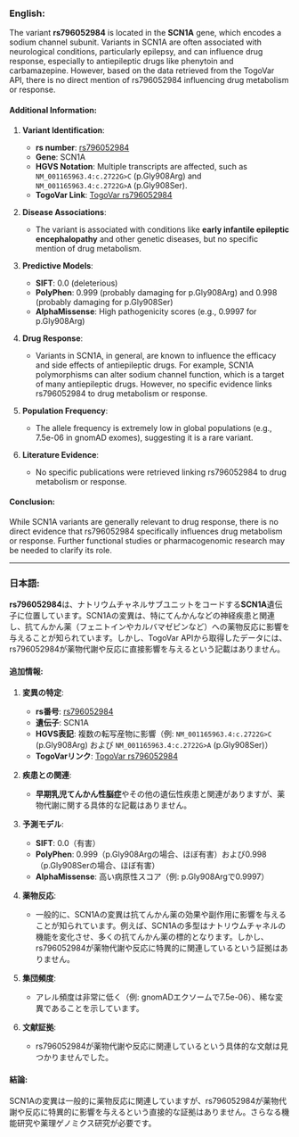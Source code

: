 ### English:
The variant **rs796052984** is located in the **SCN1A** gene, which encodes a sodium channel subunit. Variants in SCN1A are often associated with neurological conditions, particularly epilepsy, and can influence drug response, especially to antiepileptic drugs like phenytoin and carbamazepine. However, based on the data retrieved from the TogoVar API, there is no direct mention of rs796052984 influencing drug metabolism or response.

#### Additional Information:
1. **Variant Identification**:
   - **rs number**: [rs796052984](https://identifiers.org/dbsnp/rs796052984)
   - **Gene**: SCN1A
   - **HGVS Notation**: Multiple transcripts are affected, such as `NM_001165963.4:c.2722G>C` (p.Gly908Arg) and `NM_001165963.4:c.2722G>A` (p.Gly908Ser).
   - **TogoVar Link**: [TogoVar rs796052984](https://togovar.org/variant/rs796052984)

2. **Disease Associations**:
   - The variant is associated with conditions like **early infantile epileptic encephalopathy** and other genetic diseases, but no specific mention of drug metabolism.

3. **Predictive Models**:
   - **SIFT**: 0.0 (deleterious)
   - **PolyPhen**: 0.999 (probably damaging for p.Gly908Arg) and 0.998 (probably damaging for p.Gly908Ser)
   - **AlphaMissense**: High pathogenicity scores (e.g., 0.9997 for p.Gly908Arg)

4. **Drug Response**:
   - Variants in SCN1A, in general, are known to influence the efficacy and side effects of antiepileptic drugs. For example, SCN1A polymorphisms can alter sodium channel function, which is a target of many antiepileptic drugs. However, no specific evidence links rs796052984 to drug metabolism or response.

5. **Population Frequency**:
   - The allele frequency is extremely low in global populations (e.g., 7.5e-06 in gnomAD exomes), suggesting it is a rare variant.

6. **Literature Evidence**:
   - No specific publications were retrieved linking rs796052984 to drug metabolism or response.

#### Conclusion:
While SCN1A variants are generally relevant to drug response, there is no direct evidence that rs796052984 specifically influences drug metabolism or response. Further functional studies or pharmacogenomic research may be needed to clarify its role.

---

### 日本語:
**rs796052984**は、ナトリウムチャネルサブユニットをコードする**SCN1A**遺伝子に位置しています。SCN1Aの変異は、特にてんかんなどの神経疾患と関連し、抗てんかん薬（フェニトインやカルバマゼピンなど）への薬物反応に影響を与えることが知られています。しかし、TogoVar APIから取得したデータには、rs796052984が薬物代謝や反応に直接影響を与えるという記載はありません。

#### 追加情報:
1. **変異の特定**:
   - **rs番号**: [rs796052984](https://identifiers.org/dbsnp/rs796052984)
   - **遺伝子**: SCN1A
   - **HGVS表記**: 複数の転写産物に影響（例: `NM_001165963.4:c.2722G>C` (p.Gly908Arg) および `NM_001165963.4:c.2722G>A` (p.Gly908Ser)）
   - **TogoVarリンク**: [TogoVar rs796052984](https://togovar.org/variant/rs796052984)

2. **疾患との関連**:
   - **早期乳児てんかん性脳症**やその他の遺伝性疾患と関連がありますが、薬物代謝に関する具体的な記載はありません。

3. **予測モデル**:
   - **SIFT**: 0.0（有害）
   - **PolyPhen**: 0.999（p.Gly908Argの場合、ほぼ有害）および0.998（p.Gly908Serの場合、ほぼ有害）
   - **AlphaMissense**: 高い病原性スコア（例: p.Gly908Argで0.9997）

4. **薬物反応**:
   - 一般的に、SCN1Aの変異は抗てんかん薬の効果や副作用に影響を与えることが知られています。例えば、SCN1Aの多型はナトリウムチャネルの機能を変化させ、多くの抗てんかん薬の標的となります。しかし、rs796052984が薬物代謝や反応に特異的に関連しているという証拠はありません。

5. **集団頻度**:
   - アレル頻度は非常に低く（例: gnomADエクソームで7.5e-06）、稀な変異であることを示しています。

6. **文献証拠**:
   - rs796052984が薬物代謝や反応に関連しているという具体的な文献は見つかりませんでした。

#### 結論:
SCN1Aの変異は一般的に薬物反応に関連していますが、rs796052984が薬物代謝や反応に特異的に影響を与えるという直接的な証拠はありません。さらなる機能研究や薬理ゲノミクス研究が必要です。

